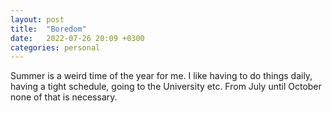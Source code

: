 ```yaml
---
layout: post
title:  "Boredom"
date:   2022-07-26 20:09 +0300
categories: personal 
---
```


Summer is a weird time of the year for me. I like having to do things daily,
having a tight schedule, going to the University etc. From July until October
none of that is necessary.
